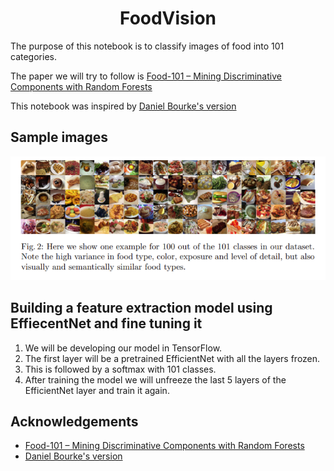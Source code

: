 <h1 align='center'>FoodVision</h1>

The purpose of this notebook is to classify images of food into 101 categories.

The paper we will try to follow is [Food-101 – Mining Discriminative Components with Random Forests](https://data.vision.ee.ethz.ch/cvl/datasets_extra/food-101/static/bossard_eccv14_food-101.pdf)

This notebook was inspired by [Daniel Bourke's version](https://github.com/mrdbourke/tensorflow-deep-learning/blob/main/07_food_vision_milestone_project_1.ipynb)

## Sample images

<p align = 'center'>
<a href="https://github.com/SeanMiranda/FoodVision">
  <img src="img/SampleImges.PNG" alt="Logo">
</a>
</img>
</p>


## Building a feature extraction model using EffiecentNet and fine tuning it

1. We will be developing our model in TensorFlow.
1. The first layer will be a pretrained EfficientNet with all the layers frozen.
2. This is followed by a softmax with 101 classes.
3. After training the model we will unfreeze the last 5 layers of the EfficientNet layer and train it again.


## Acknowledgements
* [Food-101 – Mining Discriminative Components with Random Forests](https://data.vision.ee.ethz.ch/cvl/datasets_extra/food-101/static/bossard_eccv14_food-101.pdf)
* [Daniel Bourke's version](https://github.com/mrdbourke/tensorflow-deep-learning/blob/main/07_food_vision_milestone_project_1.ipynb)
